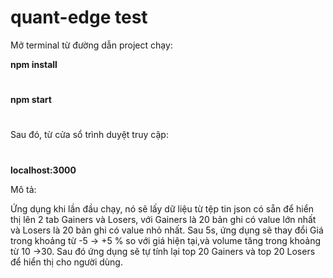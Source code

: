 # quant-edge test
Mở terminal từ đường dẫn project chạy:

**npm install**
#
**npm start**
#
Sau đó, từ cửa sổ trình duyệt truy cập:
#
**localhost:3000**

Mô tả:

Ứng dụng khi lần đầu chạy, nó sẽ lấy dữ liệu từ tệp tin json có sẵn để hiển thị lên 2 tab Gainers và Losers, với Gainers là 20 bản ghi có value lớn nhất và Losers là 20 bản ghi có value nhỏ nhất.
Sau 5s, ứng dụng sẽ thay đổi Giá trong khoảng từ -5 -> +5 % so với giá hiện tại,và volume tăng trong khoảng từ 10 ->30. Sau đó ứng dụng sẽ tự tính lại top 20 Gainers và top 20 Losers để hiển thị cho người dùng.
